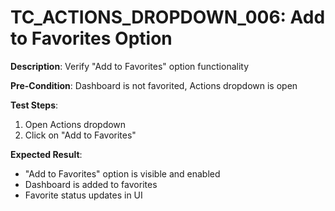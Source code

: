 # TC_ACTIONS_DROPDOWN_006: Add to Favorites Option

**Description**: Verify "Add to Favorites" option functionality

**Pre-Condition**: Dashboard is not favorited, Actions dropdown is open

**Test Steps**:
1. Open Actions dropdown
2. Click on "Add to Favorites"

**Expected Result**:
- "Add to Favorites" option is visible and enabled
- Dashboard is added to favorites
- Favorite status updates in UI